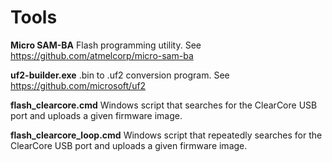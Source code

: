 # Tools

**Micro SAM-BA** Flash programming utility. See https://github.com/atmelcorp/micro-sam-ba

**uf2-builder.exe** .bin to .uf2 conversion program. See https://github.com/microsoft/uf2

**flash_clearcore.cmd** Windows script that searches for the ClearCore USB port and uploads a given firmware image.

**flash_clearcore_loop.cmd** Windows script that repeatedly searches for the ClearCore USB port and uploads a given firmware image.